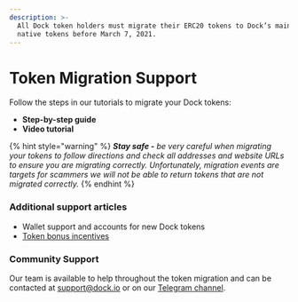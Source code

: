 ```yaml
---
description: >-
  All Dock token holders must migrate their ERC20 tokens to Dock’s mainnet
  native tokens before March 7, 2021.
---
```


# Token Migration Support

Follow the steps in our tutorials to migrate your Dock tokens:

* **Step-by-step guide**
* **Video tutorial** 

{% hint style="warning" %}
_**Stay safe -** be very careful when migrating your tokens to follow directions and check all addresses and website URLs to ensure you are migrating correctly.  Unfortunately, migration events are targets for scammers we will not be able to return tokens that are not migrated correctly._
{% endhint %}

### Additional support articles

* Wallet support and accounts for new Dock tokens
* [Token bonus incentives](https://blog.dock.io/dock-token-migration-part-2-incentives/)

### **Community Support**

Our team is available to help throughout the token migration and can be contacted at [support@dock.io](mailto:support@dock.io) or on our [Telegram channel](https://t.me/dockio).

